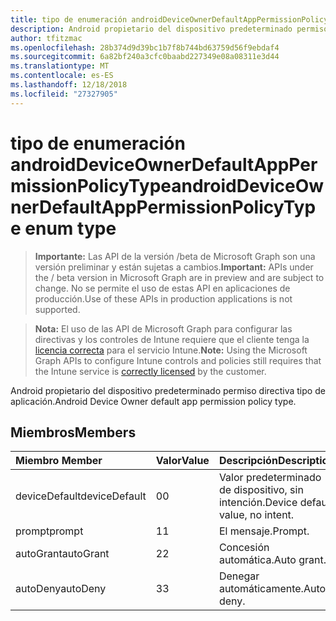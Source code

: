 ```yaml
---
title: tipo de enumeración androidDeviceOwnerDefaultAppPermissionPolicyType
description: Android propietario del dispositivo predeterminado permiso directiva tipo de aplicación.
author: tfitzmac
ms.openlocfilehash: 28b374d9d39bc1b7f8b744bd63759d56f9ebdaf4
ms.sourcegitcommit: 6a82bf240a3cfc0baabd227349e08a08311e3d44
ms.translationtype: MT
ms.contentlocale: es-ES
ms.lasthandoff: 12/18/2018
ms.locfileid: "27327905"
---
```

# <a name="androiddeviceownerdefaultapppermissionpolicytype-enum-type"></a><span data-ttu-id="d73f2-103">tipo de enumeración androidDeviceOwnerDefaultAppPermissionPolicyType</span><span class="sxs-lookup"><span data-stu-id="d73f2-103">androidDeviceOwnerDefaultAppPermissionPolicyType enum type</span></span>

> <span data-ttu-id="d73f2-104">**Importante:** Las API de la versión /beta de Microsoft Graph son una versión preliminar y están sujetas a cambios.</span><span class="sxs-lookup"><span data-stu-id="d73f2-104">**Important:** APIs under the / beta version in Microsoft Graph are in preview and are subject to change.</span></span> <span data-ttu-id="d73f2-105">No se permite el uso de estas API en aplicaciones de producción.</span><span class="sxs-lookup"><span data-stu-id="d73f2-105">Use of these APIs in production applications is not supported.</span></span>

> <span data-ttu-id="d73f2-106">**Nota:** El uso de las API de Microsoft Graph para configurar las directivas y los controles de Intune requiere que el cliente tenga la [licencia correcta](https://go.microsoft.com/fwlink/?linkid=839381) para el servicio Intune.</span><span class="sxs-lookup"><span data-stu-id="d73f2-106">**Note:** Using the Microsoft Graph APIs to configure Intune controls and policies still requires that the Intune service is [correctly licensed](https://go.microsoft.com/fwlink/?linkid=839381) by the customer.</span></span>

<span data-ttu-id="d73f2-107">Android propietario del dispositivo predeterminado permiso directiva tipo de aplicación.</span><span class="sxs-lookup"><span data-stu-id="d73f2-107">Android Device Owner default app permission policy type.</span></span>
## <a name="members"></a><span data-ttu-id="d73f2-108">Miembros</span><span class="sxs-lookup"><span data-stu-id="d73f2-108">Members</span></span>
|<span data-ttu-id="d73f2-109">Miembro	</span><span class="sxs-lookup"><span data-stu-id="d73f2-109">Member</span></span>|<span data-ttu-id="d73f2-110">Valor</span><span class="sxs-lookup"><span data-stu-id="d73f2-110">Value</span></span>|<span data-ttu-id="d73f2-111">Descripción</span><span class="sxs-lookup"><span data-stu-id="d73f2-111">Description</span></span>|
|:---|:---|:---|
|<span data-ttu-id="d73f2-112">deviceDefault</span><span class="sxs-lookup"><span data-stu-id="d73f2-112">deviceDefault</span></span>|<span data-ttu-id="d73f2-113">0</span><span class="sxs-lookup"><span data-stu-id="d73f2-113">0</span></span>|<span data-ttu-id="d73f2-114">Valor predeterminado de dispositivo, sin intención.</span><span class="sxs-lookup"><span data-stu-id="d73f2-114">Device default value, no intent.</span></span>|
|<span data-ttu-id="d73f2-115">prompt</span><span class="sxs-lookup"><span data-stu-id="d73f2-115">prompt</span></span>|<span data-ttu-id="d73f2-116">1</span><span class="sxs-lookup"><span data-stu-id="d73f2-116">1</span></span>|<span data-ttu-id="d73f2-117">El mensaje.</span><span class="sxs-lookup"><span data-stu-id="d73f2-117">Prompt.</span></span>|
|<span data-ttu-id="d73f2-118">autoGrant</span><span class="sxs-lookup"><span data-stu-id="d73f2-118">autoGrant</span></span>|<span data-ttu-id="d73f2-119">2</span><span class="sxs-lookup"><span data-stu-id="d73f2-119">2</span></span>|<span data-ttu-id="d73f2-120">Concesión automática.</span><span class="sxs-lookup"><span data-stu-id="d73f2-120">Auto grant.</span></span>|
|<span data-ttu-id="d73f2-121">autoDeny</span><span class="sxs-lookup"><span data-stu-id="d73f2-121">autoDeny</span></span>|<span data-ttu-id="d73f2-122">3</span><span class="sxs-lookup"><span data-stu-id="d73f2-122">3</span></span>|<span data-ttu-id="d73f2-123">Denegar automáticamente.</span><span class="sxs-lookup"><span data-stu-id="d73f2-123">Auto deny.</span></span>|






